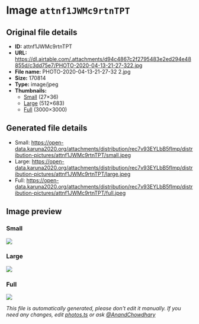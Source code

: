 # Image `attnf1JWMc9rtnTPT`

## Original file details

- **ID:** attnf1JWMc9rtnTPT
- **URL:** https://dl.airtable.com/.attachments/d94c4867c2f2795483e2ed294e48855d/c3dd75e7/PHOTO-2020-04-13-21-27-322.jpg
- **File name:** PHOTO-2020-04-13-21-27-32 2.jpg
- **Size:** 170814
- **Type:** image/jpeg
- **Thumbnails:**
  - [Small](https://dl.airtable.com/.attachmentThumbnails/03d800479f80bbabdfd391435a22d508/a83853a1) (27×36)
  - [Large](https://dl.airtable.com/.attachmentThumbnails/32eb4d0c90d05e60d2cc1c0324485c4a/b332c554) (512×683)
  - [Full](https://dl.airtable.com/.attachmentThumbnails/d52c51034c6f20934efb8d4dffee0331/9dc7ccd9) (3000×3000)

## Generated file details

- Small: https://open-data.karuna2020.org/attachments/distribution/rec7v93EYLbB5fImp/distribution-pictures/attnf1JWMc9rtnTPT/small.jpeg
- Large: https://open-data.karuna2020.org/attachments/distribution/rec7v93EYLbB5fImp/distribution-pictures/attnf1JWMc9rtnTPT/large.jpeg
- Full: https://open-data.karuna2020.org/attachments/distribution/rec7v93EYLbB5fImp/distribution-pictures/attnf1JWMc9rtnTPT/full.jpeg

## Image preview

### Small

![](https://open-data.karuna2020.org/attachments/distribution/rec7v93EYLbB5fImp/distribution-pictures/attnf1JWMc9rtnTPT/small.jpeg)

### Large

![](https://open-data.karuna2020.org/attachments/distribution/rec7v93EYLbB5fImp/distribution-pictures/attnf1JWMc9rtnTPT/large.jpeg)

### Full

![](https://open-data.karuna2020.org/attachments/distribution/rec7v93EYLbB5fImp/distribution-pictures/attnf1JWMc9rtnTPT/full.jpeg)

_This file is automatically generated, please don't edit it manually. If you need any changes, edit [photos.ts](/photos.ts) or ask [@AnandChowdhary](https://github.com/AnandChowdhary)_
